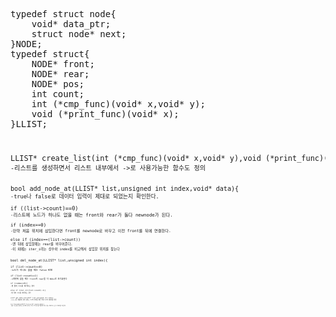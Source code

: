 <pre>
typedef struct node{
	void* data_ptr;
	struct node* next;
}NODE;
typedef struct{
	NODE* front;
	NODE* rear;
	NODE* pos;
	int count;
	int (*cmp_func)(void* x,void* y);
	void (*print_func)(void* x);
}LLIST;
<code>

<pre>LLIST* create_list(int (*cmp_func)(void* x,void* y),void (*print_func)(void* x)) <code>   
-리스트를 생성하면서 리스트 내부에서 ->로 사용가능한 함수도 정의  
  
<pre>bool add_node_at(LLIST* list,unsigned int index,void* data){    <code>
-true나 false로 데이터 입력이 제대로 되었는지 확인한다.  
<pre>if ((list->count)==0)       <code>
-리스트에 노드가 하나도 없을 때는 front와 rear가 둘다 newnode가 된다.  
<pre>if (index==0)               <code>
-만약 처음 위치에 삽입한다면 front를 newnode로 바꾸고 이전 front를 뒤에 연결한다.  
<pre>else if (index==(list->count))    <code>
-맨 뒤에 삽입할때는 rear를 바꾸어준다.  
-이 외에는 iter_i라는 상수와 index를 비교해서 삽입할 위치를 찾는다  
  
<pre>bool del_node_at(LLIST* list,unsigned int index){   <code>
<pre>if (list->count==0)      <code>
-노드가 하나도 없을 때는 false 반환  
<pre>if (list->count==1)       <code>
-1개밖에 없을 때는 front와 rear를 다 NULL로 초기화한다  
<pre>if (index==0){          <code>  
-맨 앞의 노드를 제거하는 경우  
<pre>else if (iter_i==(list->count)-1){   <code>  
-맨 뒤의 노드를 제거하는 경우  
  
<pre>void* get_data_at(LLIST* list,unsigned int index)  <code>
-iter_i를 이용하여 내가 원하는 노드의 위치를 찾은 후에 노드의 데이터를 반환  
  
<pre>int find_data(LLIST* list,void* search_data){  <code>
-처음 리스트를 생성하는 함수에서 정의한 cmp_func함수를 이용해서 내가 찾는 데이터와 노드의 데이터를 비교한다.  
